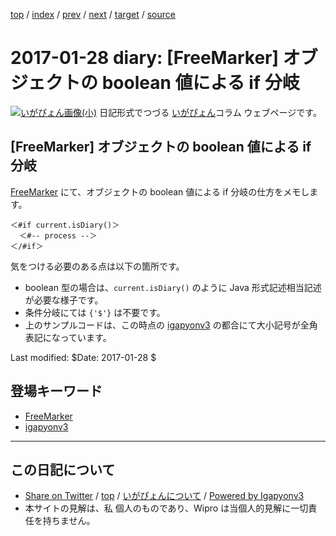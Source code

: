 [top](../index.html) 
 / [index](index.html) 
 / [prev](ig170127.html) 
 / [next](ig170129.html) 
 / [target](https://igapyon.github.io/diary/2017/ig170128.html) 
 / [source](https://github.com/igapyon/diary/blob/master/2017/ig170128.src.md) 

2017-01-28 diary: [FreeMarker] オブジェクトの boolean 値による if 分岐
=====================================================================================================
[![いがぴょん画像(小)](https://igapyon.github.io/diary/images/iga200306s.jpg "いがぴょん")](https://igapyon.github.io/diary/memo/memoigapyon.html) 日記形式でつづる [いがぴょん](https://igapyon.github.io/diary/memo/memoigapyon.html)コラム ウェブページです。

## [FreeMarker] オブジェクトの boolean 値による if 分岐

[FreeMarker](../keyword/freemarker.html) にて、オブジェクトの boolean 値による if 分岐の仕方をメモします。

```
＜#if current.isDiary()＞
  ＜#-- process --＞
＜/#if＞
```

気をつける必要のある点は以下の箇所です。

* boolean 型の場合は、`current.isDiary()` のように Java 形式記述相当記述が必要な様子です。
* 条件分岐にては `{'$'}` は不要です。
* 上のサンプルコードは、この時点の [igapyonv3](../keyword/igapyonv3.html) の都合にて大小記号が全角表記になっています。

Last modified: $Date: 2017-01-28 $

## 登場キーワード

* [FreeMarker](../keyword/freemarker.html)
* [igapyonv3](../keyword/igapyonv3.html)

----------------------------------------------------------------------------------------------------

## この日記について

* [Share on Twitter](https://twitter.com/intent/tweet?hashtags=igapyon%2Cdiary%2C%E3%81%84%E3%81%8C%E3%81%B4%E3%82%87%E3%82%93%2CFreeMarker%2Cigapyonv3&text=%5BFreeMarker%5D+%E3%82%AA%E3%83%96%E3%82%B8%E3%82%A7%E3%82%AF%E3%83%88%E3%81%AE+boolean+%E5%80%A4%E3%81%AB%E3%82%88%E3%82%8B+if+%E5%88%86%E5%B2%90&url=https%3A%2F%2Figapyon.github.io%2Fdiary%2F2017%2Fig170128.html) / [top](../index.html) / [いがぴょんについて](https://igapyon.github.io/diary/memo/memoigapyon.html) / [Powered by Igapyonv3](https://github.com/igapyon/igapyonv3)
* 本サイトの見解は、私 個人のものであり、Wipro は当個人的見解に一切責任を持ちません。 
